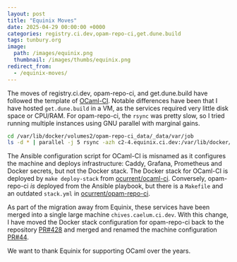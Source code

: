 ```yaml
---
layout: post
title: "Equinix Moves"
date: 2025-04-29 00:00:00 +0000
categories: registry.ci.dev,opam-repo-ci,get.dune.build
tags: tunbury.org
image:
  path: /images/equinix.png
  thumbnail: /images/thumbs/equinix.png
redirect_from:
  - /equinix-moves/
---
```


The moves of registry.ci.dev, opam-repo-ci, and get.dune.build have followed the template of [OCaml-CI](https://www.tunbury.org/ocaml-ci/). Notable differences have been that I have hosted `get.dune.build` in a VM, as the services required very little disk space or CPU/RAM. For opam-repo-ci, the `rsync` was pretty slow, so I tried running multiple instances using GNU parallel with marginal gains.

```sh
cd /var/lib/docker/volumes2/opam-repo-ci_data/_data/var/job
ls -d * | parallel -j 5 rsync -azh c2-4.equinix.ci.dev:/var/lib/docker/volumes/opam-repo-ci_data/_data/var/job/{}/ {}/
```

The Ansible configuration script for OCaml-CI is misnamed as it configures the machine and deploys infrastructure: Caddy, Grafana, Prometheus and Docker secrets, but not the Docker stack. The Docker stack for OCaml-CI is deployed by `make deploy-stack` from [ocurrent/ocaml-ci](https://github.com/ocurrent/ocaml-ci). Conversely, opam-repo-ci _is_ deployed from the Ansible playbook, but there is a `Makefile` and an outdated `stack.yml` in [ocurrent/opam-repo-ci](https://github.com/ocurrent/opam-repo-ci).

As part of the migration away from Equinix, these services have been merged into a single large machine `chives.caelum.ci.dev`. With this change, I have moved the Docker stack configuration for opam-repo-ci back to the repository [PR#428](https://github.com/ocurrent/opam-repo-ci/pull/428) and merged and renamed the machine configuration [PR#44](https://github.com/mtelvers/ansible/pull/44).

We want to thank Equinix for supporting OCaml over the years.
